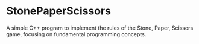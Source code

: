 # StonePaperScissors
A simple C++ program to implement the rules of the Stone, Paper, Scissors game, focusing on fundamental programming concepts.
